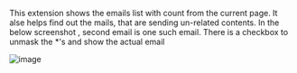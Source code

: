 This extension shows the emails list with count from the current page. It alse helps find out the mails, that are sending un-related contents. In the below screenshot , second email is one such email.
There is a checkbox to unmask the *'s and show the actual email

![image](https://user-images.githubusercontent.com/20777854/153370014-d23f0641-b4dd-454f-8888-5e05c13e063f.png)
